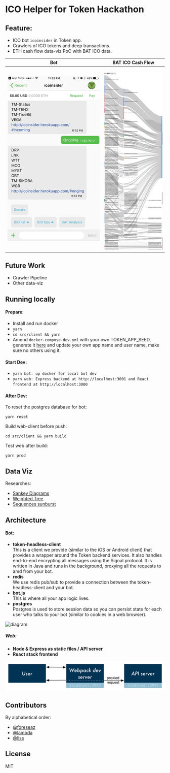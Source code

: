 # ICO Helper for Token Hackathon

## Feature:
- ICO bot `icoinsider` in Token app.
- Crawlers of ICO tokens and deep transactions.
- ETH cash flow data-viz PoC with BAT ICO data.

Bot                        |  BAT ICO Cash Flow
:-------------------------:|:-------------------------:
![](docs/images/bot.jpg)  |  ![](docs/images/BAT_ICO_2layer.png)

## Future Work
- Crawler Pipeline
- Other data-viz

## Running locally

#### Prepare:
- Install and run docker
- `yarn`
- `cd src/client && yarn`
- Amend `docker-compose-dev.yml` with your own TOKEN_APP_SEED, generate it [here](https://www.tokenbrowser.com/token-seed-generator/) and update your own app name and user name, make sure no others using it.

#### Start Dev:
- `yarn bot: up docker for local bot dev`
- `yarn web: Express backend at http://localhost:3001 and React frontend at http://localhost:3000`

#### After Dev:
To reset the postgres database for bot:
```
yarn reset
```
Build web-client before push:
```
cd src/client && yarn build
```
Test web after build:
```
yarn prod
```

## Data Viz

Researches:
- [Sankey Diagrams](https://bost.ocks.org/mike/sankey/)
- [Weighted Tree](http://vizuly.io/product/weighted-tree/?demo=d3js)
- [Sequences sunburst](https://bl.ocks.org/kerryrodden/7090426)

## Architecture

#### Bot:
* **token-headless-client**<br>
  This is a client we provide (similar to the iOS or Android client) that provides a wrapper around the Token backend services. It also handles end-to-end encrypting all messages using the Signal protocol. It is written in Java and runs in the background, proxying all the requests to amd from your bot.
* **redis**<br>
  We use redis pub/sub to provide a connection between the token-headless-client and your bot.
* **bot.js**<br>
  This is where all your app logic lives.
* **postgres**<br>
  Postgres is used to store session data so you can persist state for each user who talks to your bot (similar to cookies in a web browser).

![diagram](docs/images/tokenbot.png)

##### Web:
* **Node & Express as static files / API server**<br>
* **React stack frontend**<br>

![diagram](docs/images/web.png)

## Contributors
By alphabetical order:
- [@foreseaz](https://github.com/foreseaz)
- [@lambda](https://github.com/zeqing-guo)
- [@liss](https://github.com/edithli)

## License
MIT
